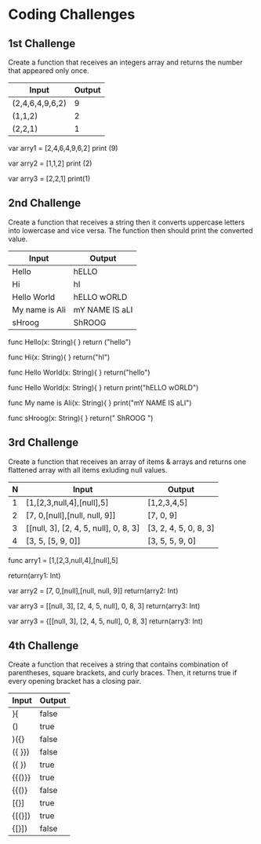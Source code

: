 # Coding Challenges

## 1st Challenge
Create a function that receives an integers array and returns the number that appeared only once.

| Input           | Output   |
| --------------- | -------- |
| (2,4,6,4,9,6,2) | 9        |
| (1,1,2)         | 2        |
| (2,2,1)         | 1        |

var arry1 = [2,4,6,4,9,6,2]
print (9)

 var arry2  = [1,1,2]
 print (2)
 
 var arry3 = [2,2,1]
 print(1)

## 2nd Challenge
Create a function that receives a string then it converts uppercase letters into lowercase and vice versa. The function then should print the converted value.

| Input          | Output         |
| -------------- | -------------- |
| Hello          | hELLO          |
| Hi             | hI             |
| Hello World    | hELLO wORLD    |
| My name is Ali | mY NAME IS aLI |
| sHroog         | ShROOG         |

func Hello(x: String){
}
return
("hello")

func Hi(x: String){
}
return("hI")

func Hello World(x: String){
}
return("hello")

func Hello World(x: String){
}
return
print("hELLO wORLD")

func My name is Ali(x: String){
}
print("mY NAME IS aLI")


func sHroog(x: String){
}
return(" ShROOG ")


## 3rd Challenge
Create a function that receives an array of items & arrays and returns one flattened array with all items exluding null values.

| N | Input                                 | Output                |
| - | ------------------------------------- | --------------------- |
| 1 | [1,[2,3,null,4],[null],5]             | [1,2,3,4,5]           |
| 2 | [7, 0,[null],[null, null, 9]]         | [7, 0, 9]             |
| 3 | [[null, 3], [2, 4, 5, null], 0, 8, 3] | [3, 2, 4, 5, 0, 8, 3] |
| 4 | [3, 5, [5, 9, 0]]                     | [3, 5, 5, 9, 0]       |

func arry1 = [1,[2,3,null,4],[null],5]

return(arry1: Int)


var  arry2 = [7, 0,[null],[null, null, 9]]
return(arry2: Int)

var  arry3 = [[null, 3], [2, 4, 5, null], 0, 8, 3]
return(arry3: Int)

var  arry3 = {[[null, 3], [2, 4, 5, null], 0, 8, 3]
return(arry3: Int)

## 4th Challenge
Create a function that receives a string that contains combination of parentheses, square brackets, and curly braces. Then, it returns true if every opening bracket has a closing pair.

| Input    | Output |
| -------- | -------- |
| }{       | false    |
| ()       | true     |
| )({}     | false    |
| ({ }})   | false    |
| ({ })    | true     |
| {{()}}   | true     |
| {{()}    | false    |
| [{}]     | true     |
| {[(}])   | true     |
| {[}])    | false    |




